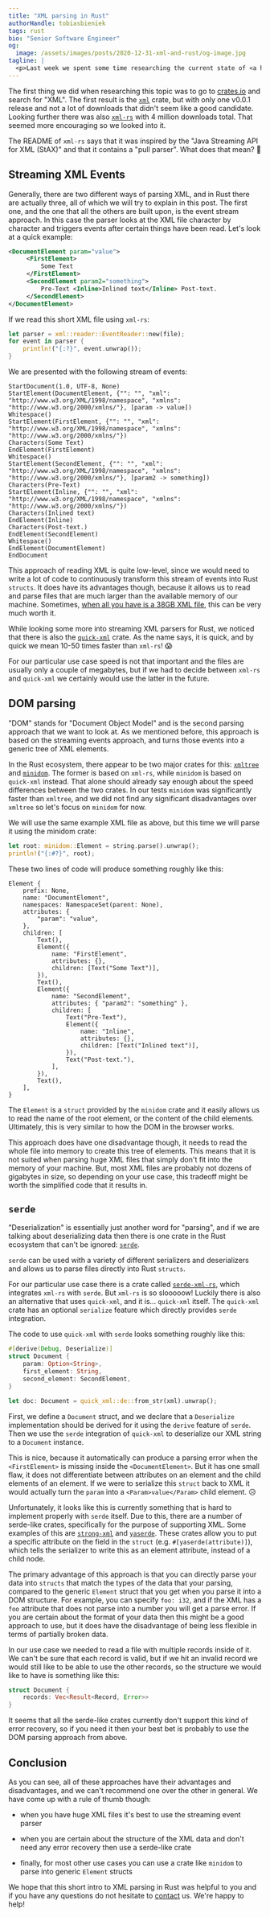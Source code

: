 ```yaml
---
title: "XML parsing in Rust"
authorHandle: tobiasbieniek
tags: rust
bio: "Senior Software Engineer"
og:
  image: /assets/images/posts/2020-12-31-xml-and-rust/og-image.jpg
tagline: |
  <p>Last week we spent some time researching the current state of <a href="https://en.wikipedia.org/wiki/XML">XML</a> parsing and writing in the <a href="https://www.rust-lang.org">Rust</a> ecosystem. For a small side project we needed to read an XML file and turn its content into regular Rust <code>structs</code>. This blog post is a summary of what approaches we looked into, their tradeoffs and what we finally decided to use.</p>
---
```


The first thing we did when researching this topic was to go to [crates.io] and
search for "XML". The first result is the [`xml`](https://crates.io/crates/xml)
crate, but with only one v0.0.1 release and not a lot of downloads that didn't
seem like a good candidate. Looking further there was also
[`xml-rs`](https://crates.io/crates/xml-rs) with 4 million downloads total. That
seemed more encouraging so we looked into it.

[crates.io]: https://crates.io

The README of `xml-rs` says that it was inspired by the "Java Streaming API for
XML (StAX)" and that it contains a "pull parser". What does that mean? 🤔

## Streaming XML Events

Generally, there are two different ways of parsing XML, and in Rust there are
actually three, all of which we will try to explain in this post. The first one,
and the one that all the others are built upon, is the event stream approach. In
this case the parser looks at the XML file character by character and triggers
events after certain things have been read. Let's look at a quick example:

```xml
<DocumentElement param="value">
     <FirstElement>
         Some Text
     </FirstElement>
     <SecondElement param2="something">
         Pre-Text <Inline>Inlined text</Inline> Post-text.
     </SecondElement>
</DocumentElement>
```

If we read this short XML file using `xml-rs`:

```rust
let parser = xml::reader::EventReader::new(file);
for event in parser {
    println!("{:?}", event.unwrap());
}
```

We are presented with the following stream of events:

```
StartDocument(1.0, UTF-8, None)
StartElement(DocumentElement, {"": "", "xml": "http://www.w3.org/XML/1998/namespace", "xmlns": "http://www.w3.org/2000/xmlns/"}, [param -> value])
Whitespace()
StartElement(FirstElement, {"": "", "xml": "http://www.w3.org/XML/1998/namespace", "xmlns": "http://www.w3.org/2000/xmlns/"})
Characters(Some Text)
EndElement(FirstElement)
Whitespace()
StartElement(SecondElement, {"": "", "xml": "http://www.w3.org/XML/1998/namespace", "xmlns": "http://www.w3.org/2000/xmlns/"}, [param2 -> something])
Characters(Pre-Text)
StartElement(Inline, {"": "", "xml": "http://www.w3.org/XML/1998/namespace", "xmlns": "http://www.w3.org/2000/xmlns/"})
Characters(Inlined text)
EndElement(Inline)
Characters(Post-text.)
EndElement(SecondElement)
Whitespace()
EndElement(DocumentElement)
EndDocument
```

This approach of reading XML is quite low-level, since we would need to write a
lot of code to continuously transform this stream of events into Rust `structs`.
It does have its advantages though, because it allows us to read and parse files
that are much larger than the available memory of our machine. Sometimes,
[when all you have is a 38GB XML file](https://usethe.computer/posts/14-xmhell.html),
this can be very much worth it.

While looking some more into streaming XML parsers for Rust, we noticed that
there is also the [`quick-xml`](https://crates.io/crates/quick-xml) crate. As
the name says, it is quick, and by quick we mean 10-50 times faster than
`xml-rs`! 😱

For our particular use case speed is not that important and the files are
usually only a couple of megabytes, but if we had to decide between `xml-rs` and
`quick-xml` we certainly would use the latter in the future.

## DOM parsing

"DOM" stands for "Document Object Model" and is the second parsing approach that
we want to look at. As we mentioned before, this approach is based on the
streaming events approach, and turns those events into a generic tree of XML
elements.

In the Rust ecosystem, there appear to be two major crates for this:
[`xmltree`](https://crates.io/crates/xmltree) and
[`minidom`](https://crates.io/crates/minidom). The former is based on `xml-rs`,
while `minidom` is based on `quick-xml` instead. That alone should already say
enough about the speed differences between the two crates. In our tests
`minidom` was significantly faster than `xmltree`, and we did not find any
significant disadvantages over `xmltree` so let's focus on `minidom` for now.

We will use the same example XML file as above, but this time we will parse it
using the minidom crate:

```rust
let root: minidom::Element = string.parse().unwrap();
println!("{:#?}", root);
```

These two lines of code will produce something roughly like this:

```
Element {
    prefix: None,
    name: "DocumentElement",
    namespaces: NamespaceSet(parent: None),
    attributes: {
        "param": "value",
    },
    children: [
        Text(),
        Element({
            name: "FirstElement",
            attributes: {},
            children: [Text("Some Text")],
        }),
        Text(),
        Element({
            name: "SecondElement",
            attributes: { "param2": "something" },
            children: [
                Text("Pre-Text"),
                Element({
                    name: "Inline",
                    attributes: {},
                    children: [Text("Inlined text")],
                }),
                Text("Post-text."),
            ],
        }),
        Text(),
    ],
}
```

The `Element` is a `struct` provided by the `minidom` crate and it easily allows
us to read the name of the root element, or the content of the child elements.
Ultimately, this is very similar to how the DOM in the browser works.

This approach does have one disadvantage though, it needs to read the whole file
into memory to create this tree of elements. This means that it is not suited
when parsing huge XML files that simply don't fit into the memory of your
machine. But, most XML files are probably not dozens of gigabytes in size, so
depending on your use case, this tradeoff might be worth the simplified code
that it results in.

## `serde`

"Deserialization" is essentially just another word for "parsing", and if we are
talking about deserializing data then there is one crate in the Rust ecosystem
that can't be ignored: [`serde`](https://crates.io/crates/serde).

`serde` can be used with a variety of different serializers and deserializers
and allows us to parse files directly into Rust `structs`.

For our particular use case there is a crate called
[`serde-xml-rs`](https://crates.io/crates/serde-xml-rs), which integrates
`xml-rs` with `serde`. But `xml-rs` is so slooooow! Luckily there is also an
alternative that uses `quick-xml`, and it is... `quick-xml` itself. The
`quick-xml` crate has an optional `serialize` feature which directly provides
`serde` integration.

The code to use `quick-xml` with `serde` looks something roughly like this:

```rust
#[derive(Debug, Deserialize)]
struct Document {
    param: Option<String>,
    first_element: String,
    second_element: SecondElement,
}

let doc: Document = quick_xml::de::from_str(xml).unwrap();
```

First, we define a `Document` struct, and we declare that a `Deserialize`
implementation should be derived for it using the `derive` feature of `serde`.
Then we use the `serde` integration of `quick-xml` to deserialize our XML string
to a `Document` instance.

This is nice, because it automatically can produce a parsing error when the
`<FirstElement>` is missing inside the `<DocumentElement>`. But it has one small
flaw, it does not differentiate between attributes on an element and the child
elements of an element. If we were to serialize this `struct` back to XML it
would actually turn the `param` into a `<Param>value</Param>` child element. 😥

Unfortunately, it looks like this is currently something that is hard to
implement properly with `serde` itself. Due to this, there are a number of
serde-like crates, specifically for the purpose of supporting XML. Some examples
of this are [`strong-xml`](https://crates.io/crates/strong-xml) and
[`yaserde`](https://crates.io/crates/yaserde). These crates allow you to put a
specific attribute on the field in the `struct` (e.g. `#[yaserde(attribute)]`),
which tells the serializer to write this as an element attribute, instead of a
child node.

The primary advantage of this approach is that you can directly parse your data
into `structs` that match the types of the data that your parsing, compared to
the generic `Element` struct that you get when you parse it into a DOM
structure. For example, you can specify `foo: i32`, and if the XML has a `foo`
attribute that does not parse into a number you will get a parse error. If you
are certain about the format of your data then this might be a good approach to
use, but it does have the disadvantage of being less flexible in terms of
partially broken data.

In our use case we needed to read a file with multiple records inside of it. We
can't be sure that each record is valid, but if we hit an invalid record we
would still like to be able to use the other records, so the structure we would
like to have is something like this:

```rust
struct Document {
    records: Vec<Result<Record, Error>>
}
```

It seems that all the serde-like crates currently don't support this kind of
error recovery, so if you need it then your best bet is probably to use the DOM
parsing approach from above.

## Conclusion

As you can see, all of these approaches have their advantages and disadvantages,
and we can't recommend one over the other in general. We have come up with a
rule of thumb though:

- when you have huge XML files it's best to use the streaming event parser

- when you are certain about the structure of the XML data and don't need any
  error recovery then use a serde-like crate

- finally, for most other use cases you can use a crate like `minidom` to parse
  into generic `Element` structs

We hope that this short intro to XML parsing in Rust was helpful to you and if
you have any questions do not hesitate to [contact] us. We're happy to help!

[contact]: https://mainmatter.com/contact/

